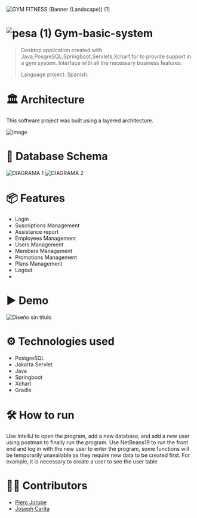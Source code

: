 ![GYM FITNESS (Banner (Landscape)) (1)](https://github.com/user-attachments/assets/42b6e915-2f20-46b3-8fcc-4abf2a2b44af)
#  ![pesa (1)](https://github.com/user-attachments/assets/5f27beff-df77-441d-ab19-8f0143d94e17) Gym-basic-system
> Desktop application created with Java,PosgreSQL,Springboot,Servlets,Xchart for to provide support in a gym system.
> Interface with all the necessary business features.
>
> Language project: Spanish.

# 🏛 Architecture
This software project was built using a layered architecture.

![image](https://github.com/user-attachments/assets/83760419-6df8-4ab1-8400-176bc2dc9701)

# 📄 Database Schema

![DIAGRAMA 1](https://github.com/user-attachments/assets/610be691-ca47-4c99-a442-43546b653964) ![DIAGRAMA 2](https://github.com/user-attachments/assets/c55f43ab-9b44-47f8-874d-87dca013dfe8)

# 📦 Features
* Login
* Suscriptions Management
* Assistance report
* Employees Management
* Users Management
* Members Management
* Promotions Management
* Plans Management
* Logout
* 
# ▶ Demo
![Diseño sin título](https://github.com/user-attachments/assets/18eb39b4-1a15-4b5e-b251-f702c2c79423)

# ⚙ Technologies used
* PostgreSQL
* Jakarta Servlet
* Java 
* Springboot
* Xchart
* Gradle

# 🛠 How to run
Use IntelliJ to open the program, add a new database, and add a new user using postman to finally run the program. Use NetBeans19 to run the front end and log in with the new user to enter the program, some functions will be temporarily unavailable as they require new data to be created first. For example, it is necessary to create a user to see the user table
# 👷‍♀️ Contributors
* [Piero Jurupe](https://github.com/PieroJurupe)
* [Joseph Carita](https://github.com/jcaritam)
    

